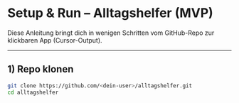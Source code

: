 # Setup & Run – Alltagshelfer (MVP)

Diese Anleitung bringt dich in wenigen Schritten vom GitHub-Repo zur klickbaren App (Cursor-Output).

---

## 1) Repo klonen
```bash
git clone https://github.com/<dein-user>/alltagshelfer.git
cd alltagshelfer
